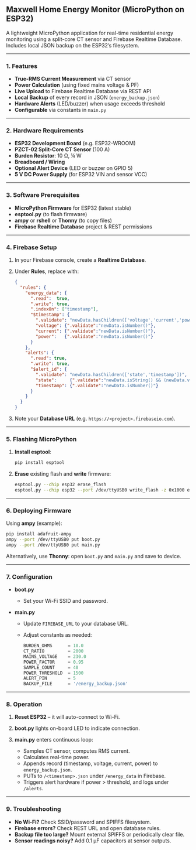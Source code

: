 
## Maxwell Home Energy Monitor (MicroPython on ESP32)

A lightweight MicroPython application for real-time residential energy monitoring using a split-core CT sensor and Firebase Realtime Database. Includes local JSON backup on the ESP32’s filesystem.

---

### 1. Features

* **True-RMS Current Measurement** via CT sensor
* **Power Calculation** (using fixed mains voltage & PF)
* **Live Upload** to Firebase Realtime Database via REST API
* **Local Backup** of every record in JSON (`energy_backup.json`)
* **Hardware Alerts** (LED/buzzer) when usage exceeds threshold
* **Configurable** via constants in `main.py`

---

### 2. Hardware Requirements

* **ESP32 Development Board** (e.g. ESP32-WROOM)
* **PZCT-02 Split-Core CT Sensor** (100 A)
* **Burden Resistor**: 10 Ω, ¼ W
* **Breadboard / Wiring**
* **Optional Alert Device** (LED or buzzer on GPIO 5)
* **5 V DC Power Supply** (for ESP32 VIN and sensor VCC)

---

### 3. Software Prerequisites

* **MicroPython Firmware** for ESP32 (latest stable)
* **esptool.py** (to flash firmware)
* **ampy** or **rshell** or **Thonny** (to copy files)
* **Firebase Realtime Database** project & REST permissions

---

### 4. Firebase Setup

1. In your Firebase console, create a **Realtime Database**.
2. Under **Rules**, replace with:

   ```json
   {
     "rules": {
       "energy_data": {
         ".read":  true,
         ".write": true,
         ".indexOn": ["timestamp"],
         "$timestamp": {
           ".validate": "newData.hasChildren(['voltage','current','power'])",
           "voltage": {".validate":"newData.isNumber()"},
           "current": {".validate":"newData.isNumber()"},
           "power":   {".validate":"newData.isNumber()"}
         }
       },
       "alerts": {
         ".read": true,
         ".write": true,
         "$alert_id": {
           ".validate": "newData.hasChildren(['state','timestamp'])",
           "state":     {".validate":"newData.isString() && (newData.val()=='triggered'||newData.val()=='cleared')"},
           "timestamp": {".validate":"newData.isNumber()"}
         }
       }
     }
   }
   ```
3. Note your **Database URL** (e.g. `https://<project>.firebaseio.com`).

---

### 5. Flashing MicroPython

1. **Install esptool**:

   ```bash
   pip install esptool
   ```
2. **Erase** existing flash and **write** firmware:

   ```bash
   esptool.py --chip esp32 erase_flash
   esptool.py --chip esp32 --port /dev/ttyUSB0 write_flash -z 0x1000 esp32-*.bin
   ```

---

### 6. Deploying Firmware

Using **ampy** (example):

```bash
pip install adafruit-ampy
ampy --port /dev/ttyUSB0 put boot.py
ampy --port /dev/ttyUSB0 put main.py
```

Alternatively, use **Thonny**: open `boot.py` and `main.py` and save to device.

---

### 7. Configuration

* **boot.py**

  * Set your Wi-Fi SSID and password.
* **main.py**

  * Update `FIREBASE_URL` to your database URL.
  * Adjust constants as needed:

    ```python
    BURDEN_OHMS      = 10.0
    CT_RATIO         = 2000
    MAINS_VOLTAGE    = 230.0
    POWER_FACTOR     = 0.95
    SAMPLE_COUNT     = 40
    POWER_THRESHOLD  = 1500
    ALERT_PIN        = 5
    BACKUP_FILE      = '/energy_backup.json'
    ```

---

### 8. Operation

1. **Reset ESP32** – it will auto-connect to Wi-Fi.
2. **boot.py** lights on-board LED to indicate connection.
3. **main.py** enters continuous loop:

   * Samples CT sensor, computes RMS current.
   * Calculates real-time power.
   * Appends record (timestamp, voltage, current, power) to `energy_backup.json`.
   * PUTs to `/<timestamp>.json` under `/energy_data` in Firebase.
   * Triggers alert hardware if power > threshold, and logs under `/alerts`.

---

### 9. Troubleshooting

* **No Wi-Fi?** Check SSID/password and SPIFFS filesystem.
* **Firebase errors?** Check REST URL and open database rules.
* **Backup file too large?** Mount external SPIFFS or periodically clear file.
* **Sensor readings noisy?** Add 0.1 µF capacitors at sensor outputs.
